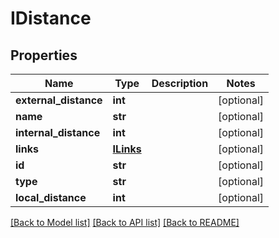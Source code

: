 # IDistance

## Properties
Name | Type | Description | Notes
------------ | ------------- | ------------- | -------------
**external_distance** | **int** |  | [optional] 
**name** | **str** |  | [optional] 
**internal_distance** | **int** |  | [optional] 
**links** | [**ILinks**](ILinks.md) |  | [optional] 
**id** | **str** |  | [optional] 
**type** | **str** |  | [optional] 
**local_distance** | **int** |  | [optional] 

[[Back to Model list]](../README.md#documentation-for-models) [[Back to API list]](../README.md#documentation-for-api-endpoints) [[Back to README]](../README.md)


